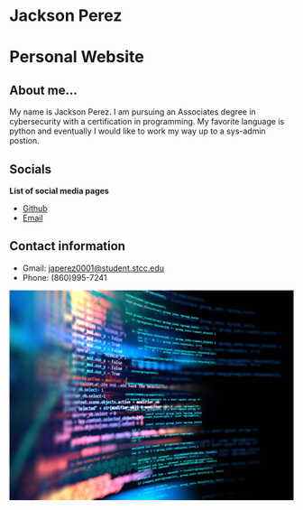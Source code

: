 # Jackson Perez

# Personal Website 

## About me...
My name is Jackson Perez.  I am pursuing an Associates degree in cybersecurity with a certification in programming.  My favorite language is python and eventually I would like to work my way up to a sys-admin postion.
 
## Socials
**List of social media pages** 
- [Github](https://github.com/Jperez3313)
- [Email](https://gmail.com)


## Contact information 
- Gmail: japerez0001@student.stcc.edu
- Phone: (860)995-7241


![Coding Image](./Images/Coding.jpg "Coding")

